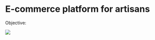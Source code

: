 # E-commerce platform for artisans

Objective:

<img src="https://user-images.githubusercontent.com/73347275/153914354-7ad2d637-6f1c-4205-9d54-4d86b34f65d8.png">
